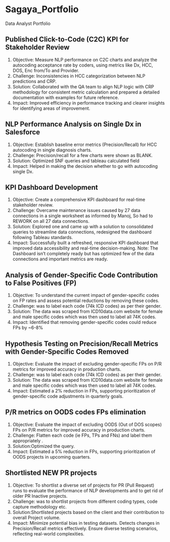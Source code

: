 # Sagaya_Portfolio
Data Analyst Portfolio
## Published Click-to-Code (C2C) KPI for Stakeholder Review
1. Objective: Measure NLP performance on C2C charts and analyze the autocoding acceptance rate by coders, using metrics like Dx, HCC, DOS, Enc from/To and Provider.
2. Challenge: Inconsistencies in HCC categorization between NLP predictions and CRP.
3. Solution: Collaborated with the QA team to align NLP logic with CRP methodology for consistent metric calculation and prepared a detailed documentation with examples for future reference.
4. Impact: Improved efficiency in performance tracking and clearer insights for identifying areas of improvement.

## NLP Performance Analysis on Single Dx in Salesforce
1. Objective: Establish baseline error metrics (Precision/Recall) for HCC autocoding in single diagnosis charts.
2. Challenge: Precision/recall for a few charts were shown as BLANK.
3. Solution: Optimized SNF queries and tableau calculated field
4. Impact: Helped in making the decision whether to go with autocoding single Dx.

## KPI Dashboard Development
1. Objective: Create a comprehensive KPI dashboard for real-time stakeholder review.
2. Challenge: Overcame maintenance issues caused by 27 data connections in a single worksheet as informed by Manoj, So had to REWORK on all 27 data connections.
3. Solution: Explored one and came up with a solution to consolidated queries to streamline data connections, redesigned the dashboard following Tableau standards.
4. Impact: Successfully built a refreshed, responsive KPI dashboard that improved data accessibility and real-time decision-making.
Note: The Dashboard isn’t completely ready but has optimized few of the data connections and important metrics are ready.

## Analysis of Gender-Specific Code Contribution to False Positives (FP)
1. Objective: To understand the current impact of gender-specific codes on FP rates and assess potential reductions by removing these codes.
2. Challenge: was to label each code (74k ICD codes) as per their gender.
3. Solution: The data was scraped from ICD10data.com website for female and male specific codes which was then used to label all 74K codes.
4. Impact: Identified that removing gender-specific codes could reduce FPs by ~6-8%

## Hypothesis Testing on Precision/Recall Metrics with Gender-Specific Codes Removed
1. Objective: Evaluate the impact of excluding gender-specific FPs on P/R metrics for improved accuracy in production charts.
2. Challenge: was to label each code (74k ICD codes) as per their gender.
3. Solution: The data was scraped from ICD10data.com website for female and male specific codes which was then used to label all 74K codes.
4. Impact: Estimated a 2% reduction in FPs, supporting prioritization of gender-specific code adjustments in quarterly goals.

## P/R metrics on OODS codes FPs elimination
1. Objective: Evaluate the impact of excluding OODS (Out of DOS scopes) FPs on P/R metrics for improved accuracy in production charts.
2. Challenge: Flatten each code (ie FPs, TPs and FNs) and label them appropriately .
3. Solution:Optimized the query.
4. Impact: Estimated a 5% reduction in FPs, supporting prioritization of OODS projects in upcoming quarters.

## Shortlisted NEW PR projects
1. Objective: To shortlist a diverse set of projects for PR (Pull Request) runs to evaluate the performance of NLP developments and to get rid of older PR Inactive projects.
2. Challenge: was to shortlist projects from different coding types, code capture methodology etc.
3. Solution:Shortlisted projects based on the client and their contribution to overall Project volume.
4. Impact: 
  Minimize potential bias in testing datasets.
  Detects changes in Precision/Recall metrics effectively.
  Ensure diverse testing scenarios, reflecting real-world complexities.

